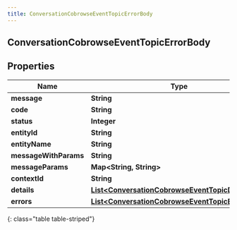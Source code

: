 ```yaml
---
title: ConversationCobrowseEventTopicErrorBody
---
```


## ConversationCobrowseEventTopicErrorBody

## Properties

| Name                  | Type                                                                                                                       | Description | Notes      |
| --------------------- | -------------------------------------------------------------------------------------------------------------------------- | ----------- | ---------- |
| **message**           | <!----><!---->**String**<!---->                                                                                            |             | [optional] |
| **code**              | <!----><!---->**String**<!---->                                                                                            |             | [optional] |
| **status**            | <!----><!---->**Integer**<!---->                                                                                           |             | [optional] |
| **entityId**          | <!----><!---->**String**<!---->                                                                                            |             | [optional] |
| **entityName**        | <!----><!---->**String**<!---->                                                                                            |             | [optional] |
| **messageWithParams** | <!----><!---->**String**<!---->                                                                                            |             | [optional] |
| **messageParams**     | <!----><!---->**Map&lt;String, String&gt;**<!---->                                                                         |             | [optional] |
| **contextId**         | <!----><!---->**String**<!---->                                                                                            |             | [optional] |
| **details**           | <!----><!---->[**List&lt;ConversationCobrowseEventTopicDetail&gt;**](ConversationCobrowseEventTopicDetail.md)<!---->       |             | [optional] |
| **errors**            | <!----><!---->[**List&lt;ConversationCobrowseEventTopicErrorBody&gt;**](ConversationCobrowseEventTopicErrorBody.md)<!----> |             | [optional] |

{: class="table table-striped"}
